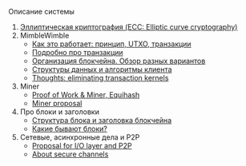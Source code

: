 

Описание системы
1. [Эллиптическая криптография (ECC: Elliptic curve cryptography)](https://github.com/beam-mw/beam/wiki/%D0%AD%D0%BB%D0%BB%D0%B8%D0%BF%D1%82%D0%B8%D1%87%D0%B5%D1%81%D0%BA%D0%B0%D1%8F-%D0%BA%D1%80%D0%B8%D0%BF%D1%82%D0%BE%D0%B3%D1%80%D0%B0%D1%84%D0%B8%D1%8F-(ECC:-Elliptic-curve-cryptography))
1. MimbleWimble
   * [Как это работает: принцип, UTXO, транзакции](https://github.com/beam-mw/beam/wiki/MimbleWimble---%D0%BA%D0%B0%D0%BA-%D1%8D%D1%82%D0%BE-%D1%80%D0%B0%D0%B1%D0%BE%D1%82%D0%B0%D0%B5%D1%82)
   * [Подробно про транзакции](https://github.com/beam-mw/beam/wiki/%D0%9F%D0%BE%D0%B4%D1%80%D0%BE%D0%B1%D0%BD%D0%BE-%D0%BF%D1%80%D0%BE-%D1%82%D1%80%D0%B0%D0%BD%D0%B7%D0%B0%D0%BA%D1%86%D0%B8%D0%B8)
   * [Организация блокчейна. Обзор разных вариантов](https://github.com/beam-mw/beam/wiki/%D0%9E%D1%80%D0%B3%D0%B0%D0%BD%D0%B8%D0%B7%D0%B0%D1%86%D0%B8%D1%8F-%D0%B1%D0%BB%D0%BE%D0%BA%D1%87%D0%B5%D0%B9%D0%BD%D0%B0.-%D0%9E%D0%B1%D0%B7%D0%BE%D1%80-%D1%80%D0%B0%D0%B7%D0%BD%D1%8B%D1%85-%D0%B2%D0%B0%D1%80%D0%B8%D0%B0%D0%BD%D1%82%D0%BE%D0%B2)
   * [Структуры данных и алгоритмы клиента](https://github.com/beam-mw/beam/wiki/%D0%A1%D1%82%D1%80%D1%83%D0%BA%D1%82%D1%83%D1%80%D1%8B-%D0%B4%D0%B0%D0%BD%D0%BD%D1%8B%D1%85-%D0%B8-%D0%B0%D0%BB%D0%B3%D0%BE%D1%80%D0%B8%D1%82%D0%BC%D1%8B-%D0%BA%D0%BB%D0%B8%D0%B5%D0%BD%D1%82%D0%B0)
   * [Thoughts: eliminating transaction kernels](https://github.com/beam-mw/beam/wiki/Thoughts:-eliminating-transaction-kernels)
1. Miner
   * [Proof of Work & Miner, Equihash](https://github.com/beam-mw/beam/wiki/Proof-of-Work-&-Miner)
   * [Miner proposal](https://github.com/beam-mw/beam/wiki/Miner-proposal)
1. Про блоки и заголовки 
   * [Структура блока и заголовка блокчейна](https://github.com/beam-mw/beam/wiki/%D0%A1%D1%82%D1%80%D1%83%D0%BA%D1%82%D1%83%D1%80%D0%B0-%D0%B1%D0%BB%D0%BE%D0%BA%D0%B0-%D0%B8-%D0%B5%D0%B3%D0%BE-%D0%B2%D0%B0%D0%BB%D0%B8%D0%B4%D0%B0%D1%86%D0%B8%D1%8F)
   * [Какие бывают блоки?](https://github.com/beam-mw/beam/wiki/%D0%9A%D0%B0%D0%BA%D0%B8%D0%B5-%D0%B1%D1%8B%D0%B2%D0%B0%D1%8E%D1%82-%D0%B1%D0%BB%D0%BE%D0%BA%D0%B8%3F)
1. Сетевые, асинхронные дела и P2P
   * [Proposal for I/O layer and P2P](https://github.com/beam-mw/beam/wiki/Proposal-for-I-O-layer-and-P2P)
   * [About secure channels](https://github.com/beam-mw/beam/wiki/About-secure-channels)

